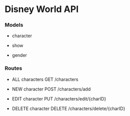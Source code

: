 # Disney World API

### Models

- character

- show

- gender

### Routes

- ALL characters       GET       /characters

- NEW character        POST      /characters/add     

- EDIT character       PUT       /characters/edit/{charID}

- DELETE character     DELETE    /characters/delete/{charID}